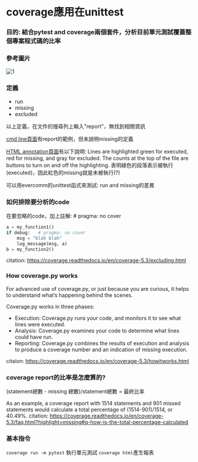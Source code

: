 # coverage應用在unittest

### 目的: 結合pytest and coverage兩個套件，分析目前單元測試覆蓋整個專案程式碼的比率

### 參考圖片
![1](https://i.imgur.com/mYknGsY.png)

### 定義
- run
- missing
- excluded

以上定義，在文件的搜尋列上輸入"report"，無找到相關資訊

[cmd line頁面](https://coverage.readthedocs.io/en/coverage-5.0.4/cmd.html#coverage-summary)有report的範例，但未說明missing的定義

[HTML annotation頁面](https://coverage.readthedocs.io/en/coverage-5.0.4/cmd.html#html-annotation)有以下說明:
Lines are highlighted green for executed, red for missing, and gray for excluded. The counts at the top of the file are buttons to turn on and off the highlighting.
表明綠色的段落表示被執行(executed)，因此紅色的missing就是未被執行(?)

可以用evercomm的unittest函式來測試: run and missing的差異

### 如何排除要分析的code
在要忽略的code，加上註解: # pragma: no cover
```python
a = my_function1()
if debug:   # pragma: no cover
    msg = "blah blah"
    log_message(msg, a)
b = my_function2()
```
citation: https://coverage.readthedocs.io/en/coverage-5.3/excluding.html

### How coverage.py works
For advanced use of coverage.py, or just because you are curious, it helps to understand what’s happening behind the scenes.

Coverage.py works in three phases:

- Execution: Coverage.py runs your code, and monitors it to see what lines were executed.
- Analysis: Coverage.py examines your code to determine what lines could have run.
- Reporting: Coverage.py combines the results of execution and analysis to produce a coverage number and an indication of missing execution.

citaion: https://coverage.readthedocs.io/en/coverage-5.3/howitworks.html

### coverage report的比率是怎麼算的?
(statement總數 - missing 總數)/statement總數 = 最終比率

As an example, a coverage report with 1514 statements and 901 missed statements would calculate a total percentage of (1514-901)/1514, or 40.49%.
citation: https://coverage.readthedocs.io/en/coverage-5.3/faq.html?highlight=missing#q-how-is-the-total-percentage-calculated


### 基本指令
`coverage run -m pytest` 執行單元測試
`coverage html`產生報表